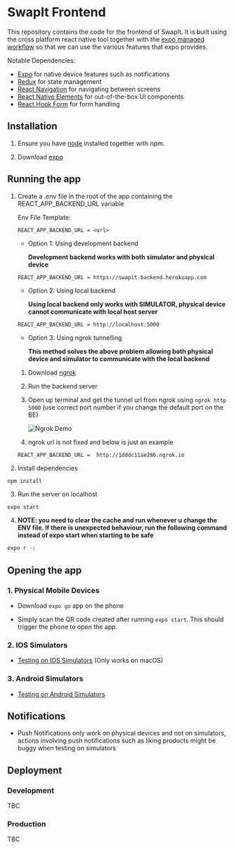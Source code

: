 
# SwapIt Frontend

This repository contains the code for the frontend of SwapIt. It is built using the cross platform react native tool together with the [expo managed workflow](https://docs.expo.io/introduction/managed-vs-bare/#managed-workflow) so that we can use the various features that expo provides.

Notable Dependencies:

- [Expo](https://expo.io) for native device features such as notifications
- [Redux](https://redux.js.org/) for state management
- [React Navigation](https://reactnavigation.org/) for navigating between screens
- [React Native Elements](https://reactnativeelements.com/) for out-of-the-box UI components
- [React Hook Form](https://react-hook-form.com/) for form handling

## Installation

1. Ensure you have [node](!https://nodejs.org/en/download/) installed together with npm.

2. Download [expo](https://expo.io)

## Running the app

1. Create a .env file in the root of the app containing the REACT_APP_BACKEND_URL variable
    
    Env File Template:
    ```
    REACT_APP_BACKEND_URL = <url>
    ```

   - Option 1: Using development backend 
  
        **Development backend works with both simulator and physical device**

    ```
    REACT_APP_BACKEND_URL = https://swapit-backend.herokuapp.com
    ```

    - Option 2: Using local backend
    
        **Using local backend only works with SIMULATOR, physical device cannot communicate with local host server**

    ```
    REACT_APP_BACKEND_URL = http://localhost:5000
    ```

     - Option 3: Using ngrok tunnelling
    
        **This method solves the above problem allowing both physical device and simulator to communicate with the local backend**

    1. Download [ngrok](https://ngrok.com/download)
   
    2. Run the backend server 

    3. Open up terminal and get the tunnel url from ngrok using ```ngrok http 5000``` (use correct port number if you change the default port on the BE)

        ![Ngrok Demo](https://i.imgur.com/RMJGem5.gif)

    4. ngrok url is not fixed and below is just an example

    ```
    REACT_APP_BACKEND_URL =  http://1dddc11ae286.ngrok.io
    ```
2. Install dependencies

```
npm install
```

3. Run the server on localhost
  
```bash
expo start
```

4. **NOTE: you need to clear the cache and run whenever u change the ENV file. If there is unexpected behaviour, run the following command instead of expo start when starting to be safe**

```bash
expo r -c
```

## Opening the app

### 1. Physical Mobile Devices

- Download ```expo go``` app on the phone
  
- Simply scan the QR code created after running ```expo start```. This should trigger the phone to open the app.

### 2. IOS Simulators

- [Testing on IOS Simulators](https://docs.expo.io/workflow/ios-simulator/) (Only works on macOS)

### 3. Android Simulators

- [Testing on Android Simulators](https://docs.expo.io/workflow/android-studio-emulator/)

## Notifications

- Push Notifications only work on physical devices and not on simulators, actions involving push notifications such as liking products might be buggy when testing on simulators

## Deployment

### Development 

TBC

### Production

TBC
